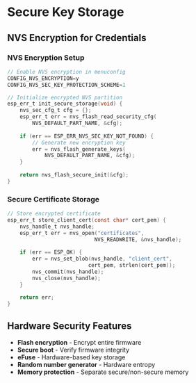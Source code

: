 # Secure Key Storage

## NVS Encryption for Credentials

<div class="grid grid-cols-2 gap-8">

<div>

### NVS Encryption Setup
```c
// Enable NVS encryption in menuconfig
CONFIG_NVS_ENCRYPTION=y
CONFIG_NVS_SEC_KEY_PROTECTION_SCHEME=1

// Initialize encrypted NVS partition
esp_err_t init_secure_storage(void) {
    nvs_sec_cfg_t cfg = {};
    esp_err_t err = nvs_flash_read_security_cfg(
        NVS_DEFAULT_PART_NAME, &cfg);
    
    if (err == ESP_ERR_NVS_SEC_KEY_NOT_FOUND) {
        // Generate new encryption key
        err = nvs_flash_generate_keys(
            NVS_DEFAULT_PART_NAME, &cfg);
    }
    
    return nvs_flash_secure_init(&cfg);
}
```

</div>

<div>

### Secure Certificate Storage
```c
// Store encrypted certificate
esp_err_t store_client_cert(const char* cert_pem) {
    nvs_handle_t nvs_handle;
    esp_err_t err = nvs_open("certificates", 
                            NVS_READWRITE, &nvs_handle);
    
    if (err == ESP_OK) {
        err = nvs_set_blob(nvs_handle, "client_cert", 
                          cert_pem, strlen(cert_pem));
        nvs_commit(nvs_handle);
        nvs_close(nvs_handle);
    }
    
    return err;
}
```

</div>

</div>

## Hardware Security Features
- **Flash encryption** - Encrypt entire firmware
- **Secure boot** - Verify firmware integrity
- **eFuse** - Hardware-based key storage  
- **Random number generator** - Hardware entropy
- **Memory protection** - Separate secure/non-secure memory